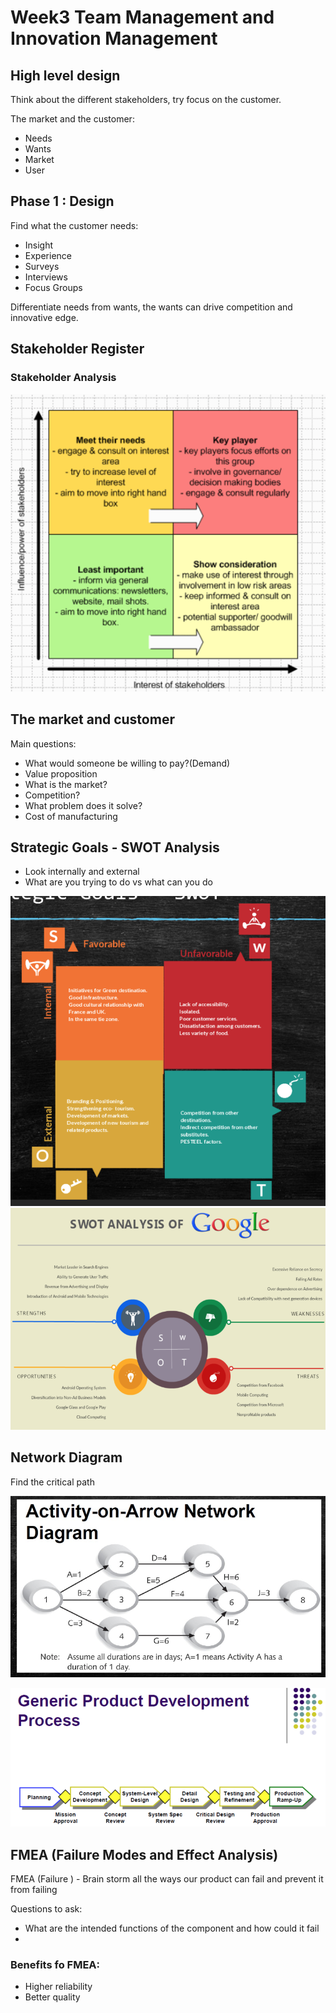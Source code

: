 # Week3 Team Management and Innovation Management

## High level design

Think about the different stakeholders, try focus on the customer.

The market and the customer:

- Needs
- Wants
- Market
- User

## Phase 1 : Design

Find what the customer needs:

- Insight
- Experience
- Surveys
- Interviews
- Focus Groups

Differentiate needs from wants, the wants can drive competition and innovative edge.

## Stakeholder Register

### Stakeholder Analysis

![stakeholder-analysis](images/stake-holder-analysis.png)

## The market and customer

Main questions:

- What would someone be willing to pay?(Demand)
- Value proposition
- What is the market?
- Competition?
- What problem does it solve?
- Cost of manufacturing

## Strategic Goals - SWOT Analysis

- Look internally and external
- What are you trying to do vs what can you do

![swot-analysis](images/swot-analysis.png)
![google-swot-analysis](images/google-swot-analysis.png)

## Network Diagram

Find the critical path

![network-diagram](images/network-diagram.png)

![product development process](images/product-development-process.png)

## FMEA (Failure Modes and Effect Analysis)

FMEA (Failure ) - Brain storm all the ways our product can fail and prevent it from failing

Questions to ask:

- What are the intended functions of the component and how could it fail
-

### Benefits fo FMEA:

- Higher reliability
- Better quality
